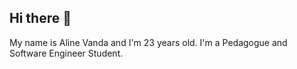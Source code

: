 ## Hi there 👋

My name is Aline Vanda and I'm 23 years old. I'm a Pedagogue and Software Engineer Student.

